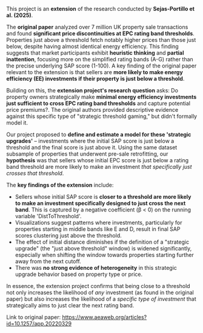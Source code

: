 

This project is an **extension** of the research conducted by **Sejas-Portillo et al. (2025)**.

The **original paper** analyzed over 7 million UK property sale transactions and found **significant price discontinuities at EPC rating band thresholds**. Properties just above a threshold fetch notably higher prices than those just below, despite having almost identical energy efficiency. This finding suggests that market participants exhibit **heuristic thinking** and **partial inattention**, focusing more on the simplified rating bands (A-G) rather than the precise underlying SAP score (1-100). A key finding of the original paper relevant to the extension is that sellers are **more likely to make energy efficiency (EE) investments if their property is just below a threshold**.

Building on this, the **extension project's research question** asks: Do property owners strategically make **minimal energy efficiency investments just sufficient to cross EPC rating band thresholds** and capture potential price premiums?. The original authors provided descriptive evidence against this specific type of "strategic threshold gaming," but didn't formally model it.

Our project proposed to **define and estimate a model for these 'strategic upgrades'** – investments where the initial SAP score is just below a threshold and the final score is just above it. Using the same dataset subsample of properties that underwent pre-sale retrofitting, our **hypothesis** was that sellers whose initial EPC score is just below a rating band threshold are more likely to make an investment *that specifically just crosses that threshold*.

The **key findings of the extension** include:
*   Sellers whose initial SAP score is **closer to a threshold are more likely to make an investment specifically designed to just cross the next band**. This is captured by a negative coefficient (β < 0) on the running variable 'DistToThreshold'.
*   Visualizations suggest patterns where investments, particularly for properties starting in middle bands like E and D, result in final SAP scores clustering just above the threshold.
*   The effect of initial distance diminishes if the definition of a "strategic upgrade" (the "just above threshold" window) is widened significantly, especially when shifting the window towards properties starting further away from the next cutoff.
*   There was **no strong evidence of heterogeneity** in this strategic upgrade behavior based on property type or price.

In essence, the extension project confirms that being close to a threshold not only increases the likelihood of *any* investment (as found in the original paper) but also increases the likelihood of a *specific type of investment* that strategically aims to just clear the next rating band.

Link to original paper: https://www.aeaweb.org/articles?id=10.1257/app.20220329
